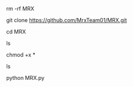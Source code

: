 rm -rf MRX

git clone https://github.com/MrxTeam01/MRX.git

cd MRX

ls

chmod +x *

ls

python MRX.py
